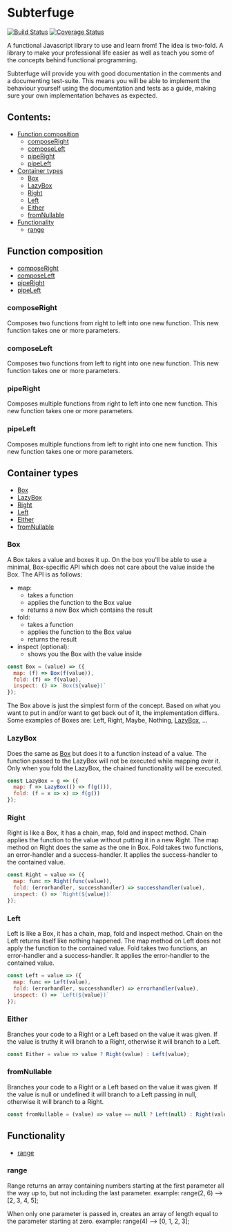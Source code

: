 # Subterfuge 
[![Build Status](https://travis-ci.org/phixid/subterfuge.svg?branch=master)](https://travis-ci.org/phixid/subterfuge)
[![Coverage Status](https://coveralls.io/repos/github/phixid/subterfuge/badge.svg?branch=master)](https://coveralls.io/github/phixid/subterfuge?branch=master)

A functional Javascript library to use and learn from! The idea is two-fold. A library 
to make your professional life easier as well as teach you some of the concepts behind 
functional programming.

Subterfuge will provide you with good documentation in the comments and a documenting test-suite. 
This means you will be able to implement the behaviour yourself using the documentation and tests 
as a guide, making sure your own implementation behaves as expected.

## Contents:
- [Function composition](#function-composition)
    - [composeRight](#composeright)
    - [composeLeft](#composeleft)
    - [pipeRight](#piperight)
    - [pipeLeft](#pipeleft)
- [Container types](#container-types)
    - [Box](#box)
    - [LazyBox](#lazybox)
    - [Right](#right)
    - [Left](#left)
    - [Either](#either)
    - [fromNullable](#fromnullable)
- [Functionality](#functionality)
    - [range](#range)

## Function composition
- [composeRight](#composeright)
- [composeLeft](#composeleft)
- [pipeRight](#piperight)
- [pipeLeft](#pipeleft)

### composeRight
Composes two functions from right to left into one new function. This new function takes one or more parameters. 

### composeLeft
Composes two functions from left to right into one new function. This new function takes one or more parameters. 

### pipeRight
Composes multiple functions from right to left into one new function. This new function takes one or more parameters.

### pipeLeft
Composes multiple functions from left to right into one new function. This new function takes one or more parameters.


## Container types
- [Box](#box)
- [LazyBox](#lazybox)
- [Right](#right)
- [Left](#left)
- [Either](#either)
- [fromNullable](#fromnullable)

### Box
A Box takes a value and boxes it up. On the box you'll be able to use a minimal, Box-specific API 
which does not care about the value inside the Box. The API is as follows:

- map:
    - takes a function
    - applies the function to the Box value
    - returns a new Box which contains the result    
- fold:
    - takes a function
    - applies the function to the Box value
    - returns the result
- inspect (optional):
    - shows you the Box with the value inside

```javascript
const Box = (value) => ({
  map: (f) => Box(f(value)),
  fold: (f) => f(value),
  inspect: () => `Box(${value})`
});
```

The Box above is just the simplest form of the concept. Based on what you want to put in and/or 
want to get back out of it, the implementation differs. Some examples of Boxes are: Left, Right, 
Maybe, Nothing, [LazyBox](#lazybox), ...

### LazyBox
Does the same as [Box](#box) but does it to a function instead of a value. The function passed to 
the LazyBox will not be executed while mapping over it. Only when you fold the LazyBox, the chained 
functionality will be executed.

```javascript
const LazyBox = g => ({
  map: f => LazyBox(() => f(g())),
  fold: (f = x => x) => f(g())
});
```

### Right
Right is like a Box, it has a chain, map, fold and inspect method. Chain applies the function to the 
value without putting it in a new Right. The map method on Right does the same as the one in Box. 
Fold takes two functions, an error-handler and a success-handler. It applies the success-handler to 
the contained value.

```javascript
const Right = value => ({
  map: func => Right(func(value)),
  fold: (errorhandler, successhandler) => successhandler(value),
  inspect: () => `Right(${value})`
});
```

### Left
Left is like a Box, it has a chain, map, fold and inspect method. Chain on the Left returns itself like 
nothing happened. The map method on Left does not apply the function to the contained value. 
Fold takes two functions, an error-handler and a success-handler. It applies the error-handler to 
the contained value.

```javascript
const Left = value => ({
  map: func => Left(value),
  fold: (errorhandler, successhandler) => errorhandler(value),
  inspect: () => `Left(${value})`
});
```

### Either
Branches your code to a Right or a Left based on the value it was given. If the value is 
truthy it will branch to a Right, otherwise it will branch to a Left.

```javascript
const Either = value => value ? Right(value) : Left(value);
```

### fromNullable
Branches your code to a Right or a Left based on the value it was given. If the value is 
null or undefined it will branch to a Left passing in null, otherwise it will branch to a Right. 

```javascript
const fromNullable = (value) => value == null ? Left(null) : Right(value);
```

## Functionality
- [range](#range)

### range
Range returns an array containing numbers starting at the first parameter all the
way up to, but not including the last parameter.
example: range(2, 6) --> [2, 3, 4, 5];

When only one parameter is passed in, creates an array of length equal to the parameter starting at zero.
example: range(4) --> [0, 1, 2, 3];
